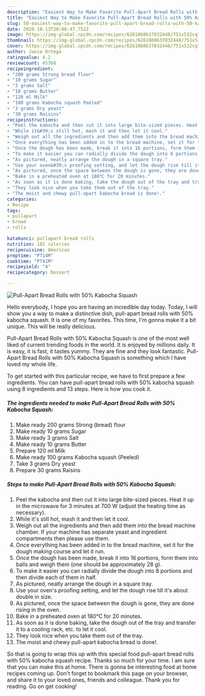 ```yaml
---
description: "Easiest Way to Make Favorite Pull-Apart Bread Rolls with 50% Kabocha Squash"
title: "Easiest Way to Make Favorite Pull-Apart Bread Rolls with 50% Kabocha Squash"
slug: 50-easiest-way-to-make-favorite-pull-apart-bread-rolls-with-50-kabocha-squash
date: 2020-10-13T20:08:47.752Z
image: https://img-global.cpcdn.com/recipes/6261060637032448/751x532cq70/pull-apart-bread-rolls-with-50-kabocha-squash-recipe-main-photo.jpg
thumbnail: https://img-global.cpcdn.com/recipes/6261060637032448/751x532cq70/pull-apart-bread-rolls-with-50-kabocha-squash-recipe-main-photo.jpg
cover: https://img-global.cpcdn.com/recipes/6261060637032448/751x532cq70/pull-apart-bread-rolls-with-50-kabocha-squash-recipe-main-photo.jpg
author: Janie Ortega
ratingvalue: 4.2
reviewcount: 45768
recipeingredient:
- "200 grams Strong bread flour"
- "10 grams Sugar"
- "3 grams Salt"
- "10 grams Butter"
- "120 ml Milk"
- "100 grams Kabocha squash Peeled"
- "3 grams Dry yeast"
- "30 grams Raisins"
recipeinstructions:
- "Peel the kabocha and then cut it into large bite-sized pieces. Heat it up in the microwave for 3 minutes at 700 W (adjust the heating time as necessary)."
- "While it&#39;s still hot, mash it and then let it cool."
- "Weigh out all the ingredients and then add them into the bread machine chamber. If your machine has separate yeast and ingredient compartments then please use them."
- "Once everything has been added in to the bread machine, set it for the dough making course and let it run."
- "Once the dough has been made, break it into 16 portions, form them into balls and weigh them (one should be approximately 28 g)."
- "To make it easier you can radially divide the dough into 8 portions and then divide each of them in half."
- "As pictured, neatly arrange the dough in a square tray."
- "Use your oven&#39;s proofing setting, and let the dough rise till it&#39;s about double in size."
- "As pictured, once the space between the dough is gone, they are done rising in the oven."
- "Bake in a preheated oven at 180℃ for 20 minutes."
- "As soon as it is done baking, take the dough out of the tray and transfer it to a cooling rack, etc. to let it cool."
- "They look nice when you take them out of the tray."
- "The moist and chewy pull-apart kabocha bread is done!."
categories:
- Recipe
tags:
- pullapart
- bread
- rolls

katakunci: pullapart bread rolls 
nutrition: 182 calories
recipecuisine: American
preptime: "PT14M"
cooktime: "PT41M"
recipeyield: "4"
recipecategory: Dessert

---
```



![Pull-Apart Bread Rolls with 50% Kabocha Squash](https://img-global.cpcdn.com/recipes/6261060637032448/751x532cq70/pull-apart-bread-rolls-with-50-kabocha-squash-recipe-main-photo.jpg)

Hello everybody, I hope you are having an incredible day today. Today, I will show you a way to make a distinctive dish, pull-apart bread rolls with 50% kabocha squash. It is one of my favorites. This time, I'm gonna make it a bit unique. This will be really delicious.

Pull-Apart Bread Rolls with 50% Kabocha Squash is one of the most well liked of current trending foods in the world. It is enjoyed by millions daily. It is easy, it is fast, it tastes yummy. They are fine and they look fantastic. Pull-Apart Bread Rolls with 50% Kabocha Squash is something which I have loved my whole life.




To get started with this particular recipe, we have to first prepare a few ingredients. You can have pull-apart bread rolls with 50% kabocha squash using 8 ingredients and 13 steps. Here is how you cook it.

<!--inarticleads1-->

##### The ingredients needed to make Pull-Apart Bread Rolls with 50% Kabocha Squash:

1. Make ready 200 grams Strong (bread) flour
1. Make ready 10 grams Sugar
1. Make ready 3 grams Salt
1. Make ready 10 grams Butter
1. Prepare 120 ml Milk
1. Make ready 100 grams Kabocha squash (Peeled)
1. Take 3 grams Dry yeast
1. Prepare 30 grams Raisins




<!--inarticleads2-->

##### Steps to make Pull-Apart Bread Rolls with 50% Kabocha Squash:

1. Peel the kabocha and then cut it into large bite-sized pieces. Heat it up in the microwave for 3 minutes at 700 W (adjust the heating time as necessary).
1. While it&#39;s still hot, mash it and then let it cool.
1. Weigh out all the ingredients and then add them into the bread machine chamber. If your machine has separate yeast and ingredient compartments then please use them.
1. Once everything has been added in to the bread machine, set it for the dough making course and let it run.
1. Once the dough has been made, break it into 16 portions, form them into balls and weigh them (one should be approximately 28 g).
1. To make it easier you can radially divide the dough into 8 portions and then divide each of them in half.
1. As pictured, neatly arrange the dough in a square tray.
1. Use your oven&#39;s proofing setting, and let the dough rise till it&#39;s about double in size.
1. As pictured, once the space between the dough is gone, they are done rising in the oven.
1. Bake in a preheated oven at 180℃ for 20 minutes.
1. As soon as it is done baking, take the dough out of the tray and transfer it to a cooling rack, etc. to let it cool.
1. They look nice when you take them out of the tray.
1. The moist and chewy pull-apart kabocha bread is done!.




So that is going to wrap this up with this special food pull-apart bread rolls with 50% kabocha squash recipe. Thanks so much for your time. I am sure that you can make this at home. There is gonna be interesting food at home recipes coming up. Don't forget to bookmark this page on your browser, and share it to your loved ones, friends and colleague. Thank you for reading. Go on get cooking!
